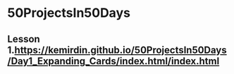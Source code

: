 # 50ProjectsIn50Days

## Lesson 1.https://kemirdin.github.io/50ProjectsIn50Days/Day1_Expanding_Cards/index.html/index.html



